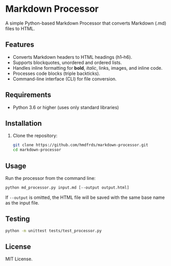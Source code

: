 # Markdown Processor

A simple Python-based Markdown Processor that converts Markdown (.md) files to HTML.

## Features

- Converts Markdown headers to HTML headings (h1–h6).
- Supports blockquotes, unordered and ordered lists.
- Handles inline formatting for **bold**, *italic*, links, images, and inline code.
- Processes code blocks (triple backticks).
- Command-line interface (CLI) for file conversion.

## Requirements

- Python 3.6 or higher (uses only standard libraries)

## Installation

1. Clone the repository:

   ```bash
   git clone https://github.com/hmdfrds/markdown-processor.git
   cd markdown-processor

## Usage

Run the processor from the command line:

```bash
python md_processor.py input.md [--output output.html]
```

If `--output` is omitted, the HTML file will be saved with the same base name as the input file.

## Testing

```bash
python -m unittest tests/test_processor.py
```

## License

MIT License.
